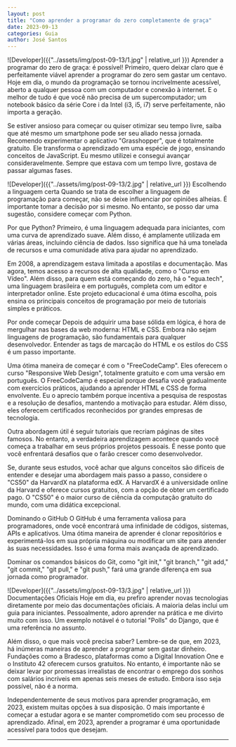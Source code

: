```yaml
---
layout: post
title: "Como aprender a programar do zero completamente de graça"
date: 2023-09-13
categories: Guia
author: José Santos
---
```


![Developer]({{"../assets/img/post-09-13/1.jpg" | relative_url }})
Aprender a programar do zero de graça: é possível!
Primeiro, quero deixar claro que é perfeitamente viável aprender a programar do zero sem gastar um centavo. Hoje em dia, o mundo da programação se tornou incrivelmente acessível, aberto a qualquer pessoa com um computador e conexão à internet. E o melhor de tudo é que você não precisa de um supercomputador; um notebook básico da série Core i da Intel (i3, i5, i7) serve perfeitamente, não importa a geração.

Se estiver ansioso para começar ou quiser otimizar seu tempo livre, saiba que até mesmo um smartphone pode ser seu aliado nessa jornada. Recomendo experimentar o aplicativo "Grasshopper", que é totalmente gratuito. Ele transforma o aprendizado em uma espécie de jogo, ensinando conceitos de JavaScript. Eu mesmo utilizei e consegui avançar consideravelmente. Sempre que estava com um tempo livre, gostava de passar algumas fases.

![Developer]({{"../assets/img/post-09-13/2.jpg" | relative_url }})
Escolhendo a linguagem certa
Quando se trata de escolher a linguagem de programação para começar, não se deixe influenciar por opiniões alheias. É importante tomar a decisão por si mesmo. No entanto, se posso dar uma sugestão, considere começar com Python.

Por que Python? Primeiro, é uma linguagem adequada para iniciantes, com uma curva de aprendizado suave. Além disso, é amplamente utilizada em várias áreas, incluindo ciência de dados. Isso significa que há uma tonelada de recursos e uma comunidade ativa para ajudar no aprendizado.

Em 2008, a aprendizagem estava limitada a apostilas e documentação. Mas agora, temos acesso a recursos de alta qualidade, como o "Curso em Vídeo". Além disso, para quem está começando do zero, há o "egua.tech", uma linguagem brasileira e em português, completa com um editor e interpretador online. Este projeto educacional é uma ótima escolha, pois ensina os principais conceitos de programação por meio de tutoriais simples e práticos.

Por onde começar
Depois de adquirir uma base sólida em lógica, é hora de mergulhar nas bases da web moderna: HTML e CSS. Embora não sejam linguagens de programação, são fundamentais para qualquer desenvolvedor. Entender as tags de marcação do HTML e os estilos do CSS é um passo importante.

Uma ótima maneira de começar é com o "FreeCodeCamp". Eles oferecem o curso "Responsive Web Design", totalmente gratuito e com uma versão em português. O FreeCodeCamp é especial porque desafia você gradualmente com exercícios práticos, ajudando a aprender HTML e CSS de forma envolvente. Eu o aprecio também porque incentiva a pesquisa de respostas e a resolução de desafios, mantendo a motivação para estudar. Além disso, eles oferecem certificados reconhecidos por grandes empresas de tecnologia.

Outra abordagem útil é seguir tutoriais que recriam páginas de sites famosos. No entanto, a verdadeira aprendizagem acontece quando você começa a trabalhar em seus próprios projetos pessoais. É nesse ponto que você enfrentará desafios que o farão crescer como desenvolvedor.

Se, durante seus estudos, você achar que alguns conceitos são difíceis de entender e desejar uma abordagem mais passo a passo, considere o "CS50" da HarvardX na plataforma edX. A HarvardX é a universidade online da Harvard e oferece cursos gratuitos, com a opção de obter um certificado pago. O "CS50" é o maior curso de ciência da computação gratuito do mundo, com uma didática excepcional.

Dominando o GitHub
O GitHub é uma ferramenta valiosa para programadores, onde você encontrará uma infinidade de códigos, sistemas, APIs e aplicativos. Uma ótima maneira de aprender é clonar repositórios e experimentá-los em sua própria máquina ou modificar um site para atender às suas necessidades. Isso é uma forma mais avançada de aprendizado.

Dominar os comandos básicos do Git, como "git init," "git branch," "git add," "git commit," "git pull," e "git push," fará uma grande diferença em sua jornada como programador.

![Developer]({{"../assets/img/post-09-13/3.jpg" | relative_url }})
Documentações Oficiais
Hoje em dia, eu prefiro aprender novas tecnologias diretamente por meio das documentações oficiais. A maioria delas inclui um guia para iniciantes. Pessoalmente, adoro aprender na prática e me divirto muito com isso. Um exemplo notável é o tutorial "Polls" do Django, que é uma referência no assunto.

Além disso, o que mais você precisa saber?
Lembre-se de que, em 2023, há inúmeras maneiras de aprender a programar sem gastar dinheiro. Fundações como a Bradesco, plataformas como a Digital Innovation One e o Instituto 42 oferecem cursos gratuitos. No entanto, é importante não se deixar levar por promessas irrealistas de encontrar o emprego dos sonhos com salários incríveis em apenas seis meses de estudo. Embora isso seja possível, não é a norma.

Independentemente de seus motivos para aprender programação, em 2023, existem muitas opções à sua disposição. O mais importante é começar a estudar agora e se manter comprometido com seu processo de aprendizado. Afinal, em 2023, aprender a programar é uma oportunidade acessível para todos que desejam.

---
